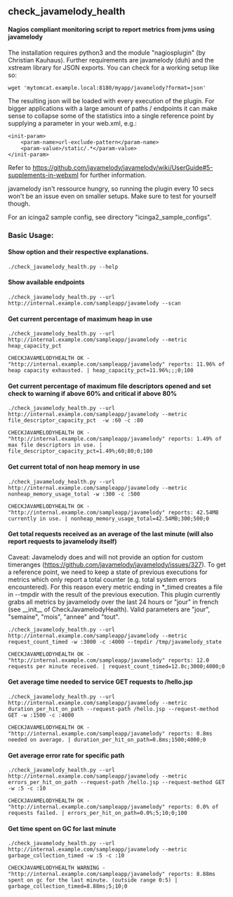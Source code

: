 ## check_javamelody_health
#### Nagios compliant monitoring script to report metrics from jvms using javamelody

The installation requires python3 and the module "nagiosplugin" (by Christian Kauhaus). Further requirements are javamelody (duh) and the xstream library for JSON exports. You can check for a working setup like so: 

    wget 'mytomcat.example.local:8180/myapp/javamelody?format=json' 

The resulting json will be loaded with every execution of the plugin. For bigger applications with a large amount of paths / endpoints it can make sense to collapse some of the statistics into a single reference point by supplying a parameter in your web.xml, e.g.:

	<init-param>
		<param-name>url-exclude-pattern</param-name>
		<param-value>/static/.*</param-value>
	</init-param>

Refer to https://github.com/javamelody/javamelody/wiki/UserGuide#5-supplements-in-webxml for further information.

javamelody isn't ressource hungry, so running the plugin every 10 secs won't be an issue even on smaller setups. Make sure to test for yourself though.

For an icinga2 sample config, see directory "icinga2_sample_configs".


### Basic Usage:

#### Show option and their respective explanations.

    ./check_javamelody_health.py --help

#### Show available endpoints

    ./check_javamelody_health.py --url http://internal.example.com/sampleapp/javamelody --scan

#### Get current percentage of maximum heap in use

    ./check_javamelody_health.py --url http://internal.example.com/sampleapp/javamelody --metric heap_capacity_pct
    
```text
CHECKJAVAMELODYHEALTH OK - "http://internal.example.com/sampleapp/javamelody" reports: 11.96% of heap capacity exhausted. | heap_capacity_pct=11.96%;;;0;100
```

#### Get current percentage of maximum file descriptors opened and set check to warning if above 60% and critical if above 80% 

    ./check_javamelody_health.py --url http://internal.example.com/sampleapp/javamelody --metric file_descriptor_capacity_pct  -w :60 -c :80

```text
CHECKJAVAMELODYHEALTH OK - "http://internal.example.com/sampleapp/javamelody" reports: 1.49% of max file descriptors in use. | file_descriptor_capacity_pct=1.49%;60;80;0;100
``` 

#### Get current total of non heap memory in use

    ./check_javamelody_health.py --url http://internal.example.com/sampleapp/javamelody --metric nonheap_memory_usage_total -w :300 -c :500
    
```text  
CHECKJAVAMELODYHEALTH OK - "http://internal.example.com/sampleapp/javamelody" reports: 42.54MB currently in use. | nonheap_memory_usage_total=42.54MB;300;500;0
```

#### Get total requests received as an average of the last minute (will also report requests to javamelody itself)
Caveat: Javamelody does and will not provide an option for custom timeranges (https://github.com/javamelody/javamelody/issues/327). To get a reference point, we need to keep a state of previous executions for metrics which only report a total counter (e.g. total system errors encountered). For this reason every metric ending in *_timed creates a file in --tmpdir with the result of the previous execution. This plugin currently grabs all metrics by javamelody over the last 24 hours or "jour" in french (see \_\_init\_\_ of CheckJavamelodyHealth). Valid parameters are "jour", "semaine", "mois", "annee" and "tout". 

    ./check_javamelody_health.py --url http://internal.example.com/sampleapp/javamelody --metric request_count_timed -w :3000 -c :4000 --tmpdir /tmp/javamelody_state

```text
CHECKJAVAMELODYHEALTH OK - "http://internal.example.com/sampleapp/javamelody" reports: 12.0 requests per minute received. | request_count_timed=12.0c;3000;4000;0
```

#### Get average time needed to service GET requests to /hello.jsp

    ./check_javamelody_health.py --url http://internal.example.com/sampleapp/javamelody --metric duration_per_hit_on_path --request-path /hello.jsp --request-method GET -w :1500 -c :4000

```text
CHECKJAVAMELODYHEALTH OK - "http://internal.example.com/sampleapp/javamelody" reports: 0.8ms needed on average. | duration_per_hit_on_path=0.8ms;1500;4000;0
```

#### Get average error rate for specific path

    ./check_javamelody_health.py --url http://internal.example.com/sampleapp/javamelody --metric errors_per_hit_on_path --request-path /hello.jsp --request-method GET -w :5 -c :10
    
```text
CHECKJAVAMELODYHEALTH OK - "http://internal.example.com/sampleapp/javamelody" reports: 0.0% of requests failed. | errors_per_hit_on_path=0.0%;5;10;0;100
```

#### Get time spent on GC for last minute 

    ./check_javamelody_health.py --url http://internal.example.com/sampleapp/javamelody --metric garbage_collection_timed -w :5 -c :10

```text
CHECKJAVAMELODYHEALTH WARNING - "http://internal.example.com/sampleapp/javamelody" reports: 8.88ms spent on gc for the last minute. (outside range 0:5) | garbage_collection_timed=8.88ms;5;10;0
```
